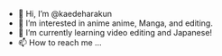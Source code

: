 - 👋 Hi, I’m @kaedeharakun
- 👀 I’m interested in anime anime, Manga, and editing.
- 🌱 I’m currently learning video editing and Japanese!
- 📫 How to reach me ...

<!---
kaedeharakun/kaedeharakun is a ✨ special ✨ repository because its `README.md` (this file) appears on your GitHub profile.
You can click the Preview link to take a look at your changes.
--->
